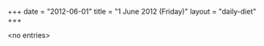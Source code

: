 +++
date = "2012-06-01"
title = "1 June 2012 (Friday)"
layout = "daily-diet"
+++

<p>&lt;no entries&gt;</p>